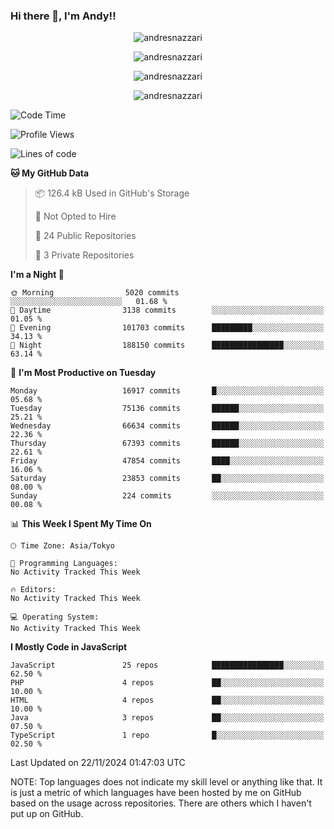 ### Hi there 👋, I'm Andy!!

<p align="center" >
  <img src="https://github-profile-trophy.vercel.app/?username=AndresNazzari&theme=dracula&column=-1" alt="andresnazzari"/>
</p>

<p align="center">
  <img  src="https://github-readme-stats.vercel.app/api?username=AndresNazzari&count_private=true&show_icons=true&theme=dracula" alt="andresnazzari"/>
</p>
<p align="center">
  <img  src="https://github-readme-stats.vercel.app/api/top-langs/?username=AndresNazzari&layout=compact" alt="andresnazzari"/>
</p>
<p align="center" >
  <img src="https://github-readme-stats.vercel.app/api/wakatime?username=AndresNazzari" alt="andresnazzari"/>
</p>

<!--START_SECTION:waka-->
![Code Time](http://img.shields.io/badge/Code%20Time-966%20hrs%209%20mins-blue)

![Profile Views](http://img.shields.io/badge/Profile%20Views-0-blue)

![Lines of code](https://img.shields.io/badge/From%20Hello%20World%20I%27ve%20Written-57.0%20million%20lines%20of%20code-blue)

**🐱 My GitHub Data** 

> 📦 126.4 kB Used in GitHub's Storage 
 > 
> 🚫 Not Opted to Hire
 > 
> 📜 24 Public Repositories 
 > 
> 🔑 3 Private Repositories 
 > 
**I'm a Night 🦉** 

```text
🌞 Morning                5020 commits        ░░░░░░░░░░░░░░░░░░░░░░░░░   01.68 % 
🌆 Daytime                3138 commits        ░░░░░░░░░░░░░░░░░░░░░░░░░   01.05 % 
🌃 Evening                101703 commits      █████████░░░░░░░░░░░░░░░░   34.13 % 
🌙 Night                  188150 commits      ████████████████░░░░░░░░░   63.14 % 
```
📅 **I'm Most Productive on Tuesday** 

```text
Monday                   16917 commits       █░░░░░░░░░░░░░░░░░░░░░░░░   05.68 % 
Tuesday                  75136 commits       ██████░░░░░░░░░░░░░░░░░░░   25.21 % 
Wednesday                66634 commits       ██████░░░░░░░░░░░░░░░░░░░   22.36 % 
Thursday                 67393 commits       ██████░░░░░░░░░░░░░░░░░░░   22.61 % 
Friday                   47854 commits       ████░░░░░░░░░░░░░░░░░░░░░   16.06 % 
Saturday                 23853 commits       ██░░░░░░░░░░░░░░░░░░░░░░░   08.00 % 
Sunday                   224 commits         ░░░░░░░░░░░░░░░░░░░░░░░░░   00.08 % 
```


📊 **This Week I Spent My Time On** 

```text
🕑︎ Time Zone: Asia/Tokyo

💬 Programming Languages: 
No Activity Tracked This Week

🔥 Editors: 
No Activity Tracked This Week

💻 Operating System: 
No Activity Tracked This Week
```

**I Mostly Code in JavaScript** 

```text
JavaScript               25 repos            ████████████████░░░░░░░░░   62.50 % 
PHP                      4 repos             ██░░░░░░░░░░░░░░░░░░░░░░░   10.00 % 
HTML                     4 repos             ██░░░░░░░░░░░░░░░░░░░░░░░   10.00 % 
Java                     3 repos             ██░░░░░░░░░░░░░░░░░░░░░░░   07.50 % 
TypeScript               1 repo              █░░░░░░░░░░░░░░░░░░░░░░░░   02.50 % 
```




 Last Updated on 22/11/2024 01:47:03 UTC
<!--END_SECTION:waka-->

NOTE: Top languages does not indicate my skill level or anything like that. It is just a metric of which languages have been hosted by me on GitHub based on the usage across repositories. There are others which I haven't put up on GitHub.

<!-- Here are some ideas to get you started:

-   🔭 I’m currently working on ...
-   🌱 I’m currently learning ...
-   👯 I’m looking to collaborate on ...
-   🤔 I’m looking for help with ...
-   💬 Ask me about ...
-   📫 How to reach me: ...
-   😄 Pronouns: ...
-   ⚡ Fun fact: ... -->
